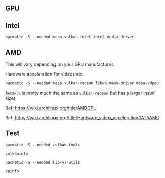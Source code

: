 ## GPU

## Intel

```terminal
pacmatic -S --needed mesa vulkan-intel intel-media-driver
```

## AMD

This will vary depending on your GPU manufacturer.

Hardware acceleration for videos etc.

```terminal
pacmatic -S --needed mesa vulkan-radeon libva-mesa-driver mesa-vdpau
```

(`amdvlk` is pretty much the same as `vulkan-radeon` but has a larger install size)

Ref: <https://wiki.archlinux.org/title/AMDGPU>

Ref: <https://wiki.archlinux.org/title/Hardware_video_acceleration#ATI/AMD>

## Test

```terminal
pacmatic -S --needed vulkan-tools
```

```terminal
vulkaninfo
```

```terminal
pacmatic -S --needed lib-va-utils
```

```terminal
vainfo
```
